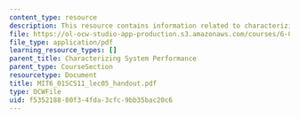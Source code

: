 ```yaml
---
content_type: resource
description: This resource contains information related to characterizing system performance.
file: https://ol-ocw-studio-app-production.s3.amazonaws.com/courses/6-01sc-introduction-to-electrical-engineering-and-computer-science-i-spring-2011/f535218880f34fda3cfc9bb35bac20c6_MIT6_01SCS11_lec05_handout.pdf
file_type: application/pdf
learning_resource_types: []
parent_title: Characterizing System Performance
parent_type: CourseSection
resourcetype: Document
title: MIT6_01SCS11_lec05_handout.pdf
type: OCWFile
uid: f5352188-80f3-4fda-3cfc-9bb35bac20c6
---
```

